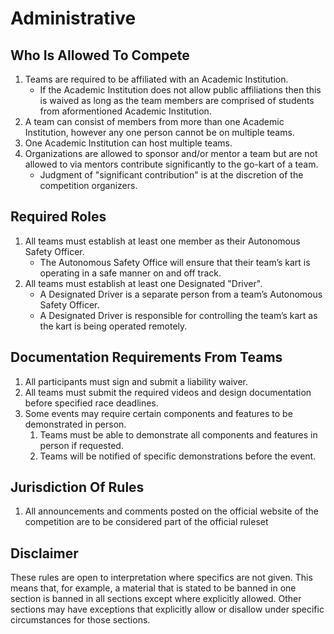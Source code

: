 # Administrative

## Who Is Allowed To Compete
 1. Teams are required to be affiliated with an Academic Institution.
    * If the Academic Institution does not allow public affiliations then this is waived as long as the team members are comprised of students from aformentioned Academic Institution.
 2. A team can consist of members from more than one Academic Institution, however any one person cannot be on multiple teams.
 3. One Academic Institution can host multiple teams.
 4. Organizations are allowed to sponsor and/or mentor a team but are not allowed to via mentors contribute significantly to the go-kart of a team.
    * Judgment of "significant contribution" is at the discretion of the competition organizers.

## Required Roles
 1. All teams must establish at least one member as their Autonomous Safety Officer.
    * The Autonomous Safety Office will ensure that their team’s kart is operating in a safe manner on and off track.
 2. All teams must establish at least one Designated "Driver".
    * A Designated Driver is a separate person from a team’s Autonomous Safety Officer.
    * A Designated Driver is responsible for controlling the team’s kart as the kart is being operated remotely.

## Documentation Requirements From Teams
 1. All participants must sign and submit a liability waiver.
 2. All teams must submit the required videos and design documentation before specified race deadlines.
 3. Some events may require certain components and features to be demonstrated in person.
    1. Teams must be able to demonstrate all components and features in person if requested.
    2. Teams will be notified of specific demonstrations before the event.

## Jurisdiction Of Rules
 1. All announcements and comments posted on the official website of the competition are to be considered part of the official ruleset

## Disclaimer

These rules are open to interpretation where specifics are not given. This means that, for example, a material that is stated to be banned in one section is banned in all sections except where explicitly allowed. Other sections may have exceptions that explicitly allow or disallow under specific circumstances for those sections.

